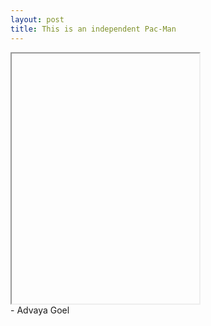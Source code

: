 ```yaml
---
layout: post
title: This is an independent Pac-Man
---
```


<iframe data-src='/p5/first' style='height: 400px'></iframe> </br>
- Advaya Goel
